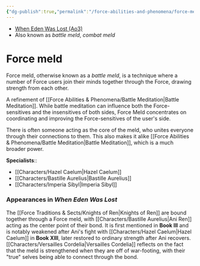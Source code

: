 ```yaml
---
{"dg-publish":true,"permalink":"/force-abilities-and-phenomena/force-meld/","tags":["light","sense","forcepower"],"noteIcon":"saber1"}
---
```


- [When Eden Was Lost (Ao3)](https://archiveofourown.org/works/19334440)
- Also known as *battle meld*, *combat meld*
# Force meld
Force meld, otherwise known as a *battle meld*, is a technique where a number of Force users join their minds together through the Force, drawing strength from each other. 

A refinement of [[Force Abilities & Phenomena/Battle Meditation\|Battle Meditation]]. While battle meditation can influence both the Force-sensitives and the insensitives of both sides, Force Meld concentrates on coordinating and improving the Force-sensitives of the user's side.

There is often someone acting as the core of the meld, who unites everyone through their connections to them. This also makes it alike [[Force Abilities & Phenomena/Battle Meditation\|Battle Meditation]], which is a much broader power.

**Specialists**::
- [[Characters/Hazel Caelum\|Hazel Caelum]]
- [[Characters/Bastille Aurelius\|Bastille Aurelius]]
- [[Characters/Imperia Sibyl\|Imperia Sibyl]]
### Appearances in *When Eden Was Lost*
The [[Force Traditions & Sects/Knights of Ren\|Knights of Ren]] are bound together through a Force meld, with [[Characters/Bastille Aurelius\|Ani Ren]] acting as the center point of their bond. It is first mentioned in **Book III** and is notably weakened after Ani's fight with [[Characters/Hazel Caelum\|Hazel Caelum]] in **Book XIII**, later restored to ordinary strength after Ani recovers. [[Characters/Versailles Cordelia\|Versailles Cordelia]] reflects on the fact that the meld is strengthened when they are off of war-footing, with their "true" selves being able to connect through the bond. 